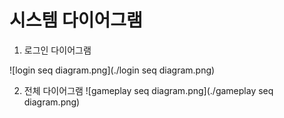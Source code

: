 
# 시스템 다이어그램

1. 로그인 다이어그램


![login seq diagram.png](./login seq diagram.png)





2. 전체 다이어그램
![gameplay seq diagram.png](./gameplay seq diagram.png)
